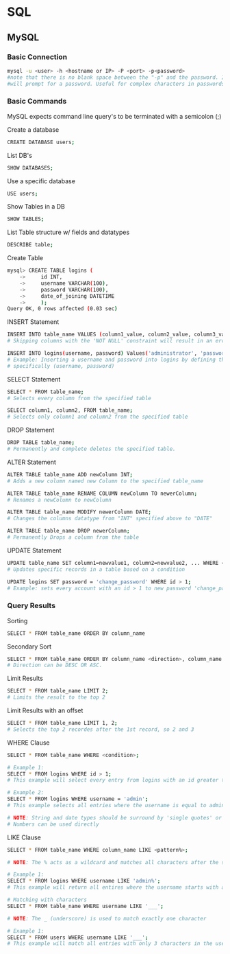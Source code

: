 # SQL
## MySQL
### Basic Connection
```bash
mysql -u <user> -h <hostname or IP> -P <port> -p<password>
#note that there is no blank space between the "-p" and the password. If "-p" is included and left blank, the system
#will prompt for a password. Useful for complex characters in passwords.
```
### Basic Commands
MySQL expects command line query's to be terminated with a semicolon (;)

Create a database
```bash
CREATE DATABASE users;
```
List DB's
```bash
SHOW DATABASES;
```

Use a specific database
```bash
USE users;
```
Show Tables in a DB
```bash
SHOW TABLES;
```
List Table structure w/ fields and datatypes
```bash
DESCRIBE table;
```
Create Table
```bash
mysql> CREATE TABLE logins (
    ->     id INT,
    ->     username VARCHAR(100),
    ->     password VARCHAR(100),
    ->     date_of_joining DATETIME
    ->     );
Query OK, 0 rows affected (0.03 sec)
```

INSERT Statement
```bash
INSERT INTO table_name VALUES (column1_value, column2_value, column3_value, ...);
# Skipping columns with the 'NOT NULL' constraint will result in an error
```
```bash
INSERT INTO logins(username, password) Values('administrator', 'password');
# Example: Inserting a username and password into logins by defining the columns to be inserted into,
# specifically (username, password)
```

SELECT Statement
```bash
SELECT * FROM table_name;
# Selects every column from the specified table
```
```bash
SELECT column1, column2, FROM table_name;
# Selects only column1 and column2 from the specified table
```
DROP Statement
```bash
DROP TABLE table_name;
# Permanently and complete deletes the specified table. 
```
ALTER Statement
```bash
ALTER TABLE table_name ADD newColumn INT;
# Adds a new column named new Column to the specified table_name
```
```bash
ALTER TABLE table_name RENAME COLUMN newColumn TO newerColumn;
# Renames a newColumn to newColumn
```
```bash
ALTER TABLE table_name MODIFY newerColumn DATE;
# Changes the columns datatype from "INT" specified above to "DATE"
```
```bash
ALTER TABLE table_name DROP newerColumn;
# Permanently Drops a column from the table
```
UPDATE Statement
```bash
UPDATE table_name SET column1=newvalue1, column2=newvalue2, ... WHERE <condition>;
# Updates specific records in a table based on a condition
```
```bash
UPDATE logins SET password = 'change_password' WHERE id > 1;
# Example: sets every account with an id > 1 to new password 'change_password'
```
### Query Results
Sorting
```bash
SELECT * FROM table_name ORDER BY column_name
```
Secondary Sort
```bash
SELECT * FROM table_name ORDER BY column_name <direction>, column_name <direction>
# Direction can be DESC OR ASC. 
```
Limit Results
```bash
SELECT * FROM table_name LIMIT 2;
# Limits the result to the top 2
```
Limit Results with an offset
```bash
SELECT * FROM table_name LIMIT 1, 2;
# Selects the top 2 recordes after the 1st record, so 2 and 3
```
WHERE Clause
```bash
SELECT * FROM table_name WHERE <condition>;
```
```bash
# Example 1:
SELECT * FROM logins WHERE id > 1;
# This example will select every entry from logins with an id greater than 1

# Example 2:
SELECT * FROM logins WHERE username = 'admin';
# This example selects all entries where the username is equal to admin

# NOTE: String and date types should be surround by 'single quotes' or "double quotes".
# Numbers can be used directly
```
LIKE Clause
```bash
SELECT * FROM table_name WHERE column_name LIKE <pattern%>;

# NOTE: The % acts as a wildcard and matches all characters after the specified pattern.
```
```bash
# Example 1:
SELECT * FROM logins WHERE username LIKE 'admin%';
# This example will return all entires where the username starts with admin, such as admin and administrator
```
```bash
# Matching with characters
SELECT * FROM table_name WHERE username LIKE '___';

# NOTE: The _ (underscore) is used to match exactly one character
```
```bash
# Example 1:
SELECT * FROM users WHERE username LIKE '___';
# This example will match all entries with only 3 characters in the username field. Like 'tom'
```


